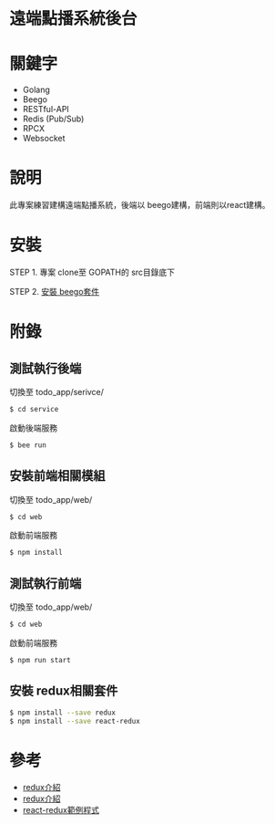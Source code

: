 # 遠端點播系統後台

# 關鍵字

- Golang
- Beego
- RESTful-API
- Redis (Pub/Sub)
- RPCX
- Websocket

# 說明

此專案練習建構遠端點播系統，後端以 beego建構，前端則以react建構。

# 安裝

STEP 1. 專案 clone至 GOPATH的 src目錄底下

STEP 2. [安裝 beego套件](https://beego.me/)

# 附錄

## 測試執行後端
切換至 todo_app/serivce/
```sh
$ cd service
```

啟動後端服務
```sh
$ bee run
```

## 安裝前端相關模組
切換至 todo_app/web/
```sh
$ cd web
```

啟動前端服務
```sh
$ npm install
```


## 測試執行前端
切換至 todo_app/web/
```sh
$ cd web
```

啟動前端服務
```sh
$ npm run start
```

## 安裝 redux相關套件
```sh
$ npm install --save redux
$ npm install --save react-redux
```


# 參考
- [redux介紹](http://taobaofed.org/blog/2016/08/18/react-redux-connect/)
- [redux介紹](http://www.superbug.me/2018/02/06/react-redux-tutorial-for-beginners-learning-redux-in-2018/)
- [react-redux範例程式](https://github.com/xnng/react-redux-practice/tree/master/react-redux)
